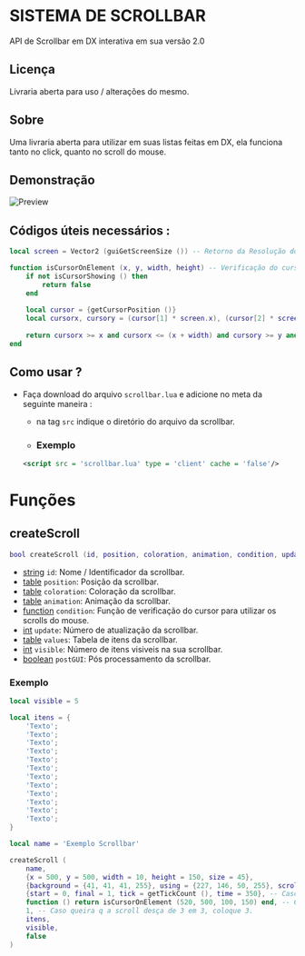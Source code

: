 # SISTEMA DE SCROLLBAR
API de Scrollbar em DX interativa em sua versão 2.0

## Licença
Livraria aberta para uso / alterações do mesmo.

## Sobre
Uma livraria aberta para utilizar em suas listas feitas em DX, ela funciona tanto no click, quanto no scroll do mouse.

## Demonstração
![Preview](https://github.com/ThigasDevelopment/scrollbar-v2/blob/main/preview_scrollbar.gif)

## Códigos úteis necessários :
```lua
local screen = Vector2 (guiGetScreenSize ()) -- Retorno da Resolução do Client.

function isCursorOnElement (x, y, width, height) -- Verificação do cursor do Client.
    if not isCursorShowing () then
        return false
    end
    
    local cursor = {getCursorPosition ()}
    local cursorx, cursory = (cursor[1] * screen.x), (cursor[2] * screen.y)
    
    return cursorx >= x and cursorx <= (x + width) and cursory >= y and cursory <= (y + height)
end
```

## Como usar ?
- Faça download do arquivo ```scrollbar.lua``` e adicione no meta da seguinte maneira :
    - na tag `src` indique o diretório do arquivo da scrollbar.
    
    - ### Exemplo

    ```xml
    <script src = 'scrollbar.lua' type = 'client' cache = 'false'/>
    ```
# Funções

## createScroll

```lua
bool createScroll (id, position, coloration, animation, condition, update, values, visible, postGUI)
```

- [string](https://wiki.multitheftauto.com/wiki/String) `id`: Nome / Identificador da scrollbar.
- [table](https://wiki.multitheftauto.com/wiki/Table) `position`: Posição da scrollbar.
- [table](https://wiki.multitheftauto.com/wiki/Table) `coloration`: Coloração da scrollbar.
- [table](https://wiki.multitheftauto.com/wiki/Table) `animation`: Animação da scrollbar.
- [function](https://wiki.multitheftauto.com/wiki/Function) `condition`: Função de verificação do cursor para utilizar os scrolls do mouse.
- [int](https://wiki.multitheftauto.com/wiki/Int) `update`: Número de atualização da scrollbar.
- [table](https://wiki.multitheftauto.com/wiki/Table) `values`: Tabela de itens da scrollbar.
- [int](https://wiki.multitheftauto.com/wiki/Int) `visible`: Número de itens visiveis na sua scrollbar.
- [boolean](https://wiki.multitheftauto.com/wiki/Boolean) `postGUI`: Pós processamento da scrollbar.

### Exemplo

```lua
local visible = 5

local itens = {
    'Texto';
    'Texto';
    'Texto';
    'Texto';
    'Texto';
    'Texto';
    'Texto';
    'Texto';
    'Texto';
    'Texto';
    'Texto';
    'Texto';
}

local name = 'Exemplo Scrollbar'

createScroll (
    name,
    {x = 500, y = 500, width = 10, height = 150, size = 45},
    {background = {41, 41, 41, 255}, using = {227, 146, 50, 255}, scroll = {73, 73, 73, 255}},
    {start = 0, final = 1, tick = getTickCount (), time = 350}, -- Caso não queira deixe false.
    function () return isCursorOnElement (520, 500, 100, 150) end, -- Caso não queira verificar o cursor, retorne true.
    1, -- Caso queira q a scroll desça de 3 em 3, coloque 3.
    itens,
    visible,
    false
)
